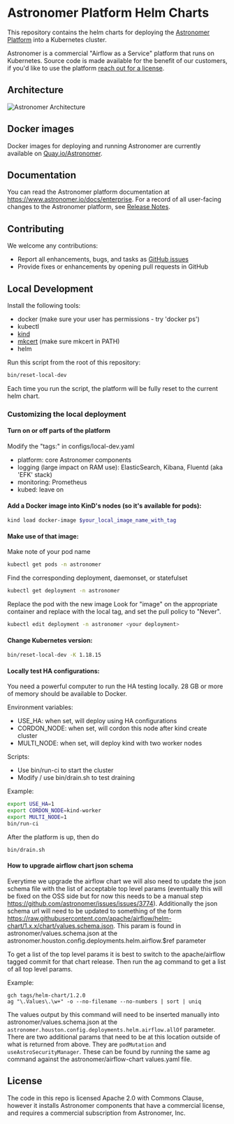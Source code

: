 # Astronomer Platform Helm Charts

This repository contains the helm charts for deploying the [Astronomer Platform](https://github.com/astronomer/astronomer) into a Kubernetes cluster.

Astronomer is a commercial "Airflow as a Service" platform that runs on Kubernetes. Source code is made available for the benefit of our customers, if you'd like to use the platform [reach out for a license](https://www.astronomer.io/get-astronomer).

## Architecture

![Astronomer Architecture](https://assets2.astronomer.io/main/enterpriseArchitecture.svg "Astronomer Architecture")

## Docker images

Docker images for deploying and running Astronomer are currently available on
[Quay.io/Astronomer](https://quay.io/organization/astronomer).

## Documentation

You can read the Astronomer platform documentation at https://www.astronomer.io/docs/enterprise. For a record of all user-facing changes to the Astronomer platform, see [Release Notes](https://www.astronomer.io/docs/enterprise/stable/resources/release-notes).

## Contributing

We welcome any contributions:

* Report all enhancements, bugs, and tasks as [GitHub issues](https://github.com/astronomerio/helm.astronomer.io/issues)
* Provide fixes or enhancements by opening pull requests in GitHub

## Local Development

Install the following tools:

- docker (make sure your user has permissions - try 'docker ps')
- kubectl
- [kind](https://github.com/kubernetes-sigs/kind#installation-and-usage)
- [mkcert](https://github.com/FiloSottile/mkcert) (make sure mkcert in PATH)
- helm

Run this script from the root of this repository:

```sh
bin/reset-local-dev
```

Each time you run the script, the platform will be fully reset to the current helm chart.

### Customizing the local deployment

#### Turn on or off parts of the platform

Modify the "tags:" in configs/local-dev.yaml
- platform: core Astronomer components
- logging (large impact on RAM use): ElasticSearch, Kibana, Fluentd (aka 'EFK' stack)
- monitoring: Prometheus
- kubed: leave on

#### Add a Docker image into KinD's nodes (so it's available for pods):

```sh
kind load docker-image $your_local_image_name_with_tag
```

#### Make use of that image:

Make note of your pod name

```sh
kubectl get pods -n astronomer
```

Find the corresponding deployment, daemonset, or statefulset

```sh
kubectl get deployment -n astronomer
```

Replace the pod with the new image
Look for "image" on the appropriate container and replace with the local tag,
and set the pull policy to "Never".

```sh
kubectl edit deployment -n astronomer <your deployment>
```

#### Change Kubernetes version:

```sh
bin/reset-local-dev -K 1.18.15
```

#### Locally test HA configurations:

You need a powerful computer to run the HA testing locally. 28 GB or more of memory should be available to Docker.

Environment variables:

- USE_HA: when set, will deploy using HA configurations
- CORDON_NODE: when set, will cordon this node after kind create cluster
- MULTI_NODE: when set, will deploy kind with two worker nodes

Scripts:

- Use bin/run-ci to start the cluster
- Modify / use bin/drain.sh to test draining

Example:

```sh
export USE_HA=1
export CORDON_NODE=kind-worker
export MULTI_NODE=1
bin/run-ci
```

After the platform is up, then do

```sh
bin/drain.sh
```

#### How to upgrade airflow chart json schema
Everytime we upgrade the airflow chart we will also need to update the json schema file with the list of acceptable top level params (eventually this will be fixed on the OSS side but for now this needs to be a manual step https://github.com/astronomer/issues/issues/3774). Additionally the json schema url will need to be updated to something of the form https://raw.githubusercontent.com/apache/airflow/helm-chart/1.x.x/chart/values.schema.json. This param is found in astronomer/values.schema.json at the astronomer.houston.config.deployments.helm.airflow.$ref parameter

To get a list of the top level params it is best to switch to the apache/airflow tagged commit for that chart release. Then run the ag command to get a list of all top level params.

Example:

```
gch tags/helm-chart/1.2.0
ag "\.Values\.\w+" -o --no-filename --no-numbers | sort | uniq
```

The values output by this command will need to be inserted manually into astronomer/values.schema.json at the `astronomer.houston.config.deployments.helm.airflow.allOf` parameter. There are two additional params that need to be at this location outside of what is returned from above. They are `podMutation` and `useAstroSecurityManager`. These can be found by running the same ag command against the astronomer/airflow-chart values.yaml file.

## License

The code in this repo is licensed Apache 2.0 with Commons Clause, however it installs Astronomer components that have a commercial license, and requires a commercial subscription from Astronomer, Inc.
